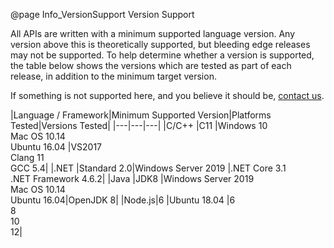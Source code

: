 @page Info_VersionSupport Version Support

All APIs are written with a minimum supported language version. Any version above this is theoretically supported, but bleeding edge releases may not be supported. To help determine whether a version is supported, the table below shows the versions which are tested as part of each release, in addition to the minimum target version.

If something is not supported here, and you believe it should be, [contact us](mailto:support@51degrees.com).

|Language / Framework|Minimum Supported Version|Platforms Tested|Versions Tested|
|---|---|---|
|C/C++  |C11         |Windows 10<BR>Mac OS 10.14<BR>Ubuntu 16.04         |VS2017<BR>Clang 11<BR>GCC 5.4|
|.NET   |Standard 2.0|Windows Server 2019                                |.NET Core 3.1<BR>.NET Framework 4.6.2|
|Java   |JDK8        |Windows Server 2019<BR>Mac OS 10.14<BR>Ubuntu 16.04|OpenJDK 8| 
|Node.js|6           |Ubuntu 18.04                                       |6<BR>8<BR>10<BR>12|
